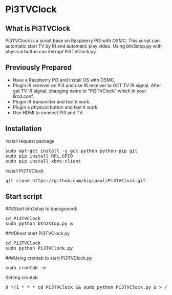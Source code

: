 # Pi3TVClock


## What is Pi3TVClock
Pi3TVClock is a script base on Raspberry Pi3 with OSMC.
This script can automatic start TV by IR and automatic play video.
Using btn3stop.py with physical button can iterrupt Pi3TVClock.py.


## Previously Prepared
  * Have a Raspberry Pi3 and Install OS with OSMC.
  * Plugin IR receiver on Pi3 and use IR receiver to GET TV IR signal.
    After get TV IR signal, changing name to "Pi3TVClock" which in your lircd.conf.
  * Plugin IR transmitter and test it work.
  * Plugin a physical button and test it work. 
  * Use HDMI to connect Pi3 and TV.


## Installation
Install request package
<pre>
sudo apt-get install -y gcc python python-pip git
sudo pip install RPi.GPIO
sudo pip install xbmc-client
</pre>

Install Pi3TVClock
<pre>git clone https://github.com/kigipaul/Pi3TVClock.git</pre>


## Start script
###Start btn2stop to background:
<pre>
cd Pi3TVClock
sudo python btn2stop.py &
</pre>

###Direct start Pi3TVClock.py
<pre>
cd Pi3TVClock
sudo python Pi3TVClock.py
</pre>

###Using crontab to start Pi3TVClock.py
<pre>sudo crontab -e</pre>
Setting crontab
<pre>0 */1 * * * cd Pi3TVClock && sudo python Pi3TVClock.py & > /dev/null 2>&1 </pre>

